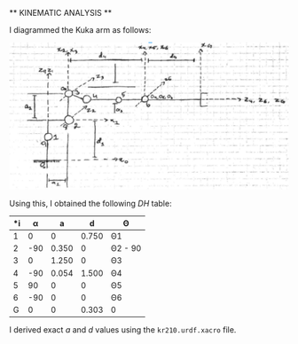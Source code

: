 
[diagram1]: ./misc_images/diagram1.png

** KINEMATIC ANALYSIS **



I diagrammed the Kuka arm as follows:

![alt text][diagram1]


Using this, I obtained the following *DH* table:

***i** | **α** | **a** | **d** | **Θ**
--- | --- | --- | --- | --- |
1 | 0 | 0 | 0.750 | Θ1
2 | -90 | 0.350 | 0 | Θ2 - 90
3 | 0 | 1.250 | 0 | Θ3
4 | -90 | 0.054 | 1.500 | Θ4
5 | 90 | 0 | 0 | Θ5
6 | -90 | 0 | 0 | Θ6
G | 0 | 0 | 0.303 | 0

I derived exact *a* and *d* values using the `kr210.urdf.xacro` file.

